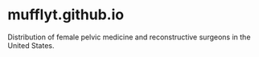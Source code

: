 # mufflyt.github.io

Distribution of female pelvic medicine and reconstructive surgeons in the United States.  
